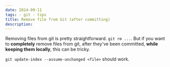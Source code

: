 ```yaml
---
date: 2014-09-11
tags: - git - tips
title: Remove file from Git (after committing)
description: 
---
```


Removing files from git is pretty straightforward. `git rm ...`.
But if you want to **completely** remove files from git, after they've been committed, **while keeping them locally**, this can be tricky.

`git update-index --assume-unchanged <file>` should work.
